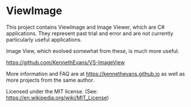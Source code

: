 # ViewImage

This project contains ViewImage and Image Viewer, which are C# applications. They represent past trial and error and are not currently particularly useful applications.

Image View, which evolved somewhat from these, is much more useful.

https://github.com/KennethEvans/VS-ImageView

More information and FAQ are at https://kennethevans.github.io as well as more projects from the same author.

Licensed under the MIT license. (See: https://en.wikipedia.org/wiki/MIT_License)